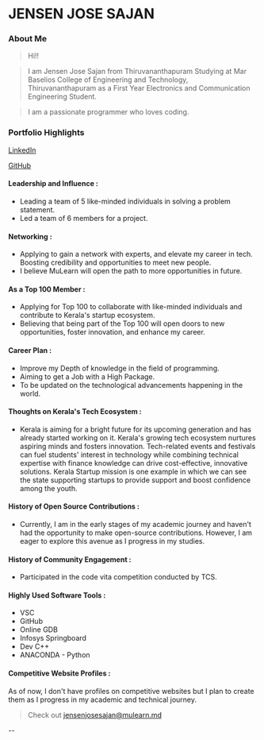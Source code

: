 # JENSEN JOSE SAJAN

### About Me

> Hi!!

> I am Jensen Jose Sajan from Thiruvananthapuram Studying at Mar Baselios College of Engineering and Technology, Thiruvananthapuram as a First Year Electronics and Communication Engineering Student.

> I am a passionate programmer who loves coding.

### Portfolio Highlights

[LinkedIn](https://www.linkedin.com/in/jensen-jose-sajan-32654027b/)

[GitHub](https://github.com/jjs123466)

#### Leadership and Influence : 

- Leading a team of 5 like-minded individuals in solving a problem statement.
- Led a team of 6 members for a project.

#### Networking : 

- Applying to gain a network with experts, and elevate my career in tech. Boosting credibility and opportunities to meet new people.
- I believe MuLearn will open the path to more opportunities in future.

#### As a Top 100 Member : 

- Applying for Top 100 to collaborate with like-minded individuals and contribute to Kerala's startup ecosystem.
- Believing that being part of the Top 100 will open doors to new opportunities, foster innovation, and enhance my career.

#### Career Plan : 

- Improve my Depth of knowledge in the field of programming.
- Aiming to get a Job with a High Package.
- To be updated on the technological advancements happening in the world.

#### Thoughts on Kerala's Tech Ecosystem :

- Kerala is aiming for a bright future for its upcoming generation and has already started working on it. Kerala's growing tech ecosystem nurtures aspiring minds and fosters innovation. Tech-related events and festivals can fuel students' interest in technology while combining technical expertise with finance knowledge can drive cost-effective, innovative solutions. Kerala Startup mission is one example in which we can see the state supporting startups to provide support and boost confidence among the youth.

#### History of Open Source Contributions :

- Currently, I am in the early stages of my academic journey and haven't had the opportunity to make open-source contributions. However, I am eager to explore this avenue as I progress in my studies.

#### History of Community Engagement :

- Participated in the code vita competition conducted by TCS.

#### Highly Used Software Tools :

- VSC
- GitHub
- Online GDB
- Infosys Springboard
- Dev C++
- ANACONDA - Python

#### Competitive Website Profiles :

As of now, I don't have profiles on competitive websites but I plan to create them as I progress in my academic and technical journey.

> Check out [jensenjosesajan@mulearn.md](./profile/jensenjosesajan@mulearn.md)

--
